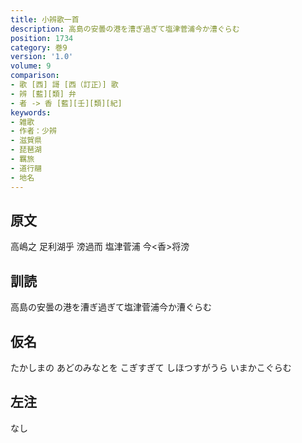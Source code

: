 ```yaml
---
title: 小辨歌一首
description: 高島の安曇の港を漕ぎ過ぎて塩津菅浦今か漕ぐらむ
position: 1734
category: 巻9
version: '1.0'
volume: 9
comparison:
- 歌 [西] 謌 [西（訂正）] 歌
- 辨 [藍][類] 弁
- 者 -> 香 [藍][壬][類][紀]
keywords:
- 雑歌
- 作者：少辨
- 滋賀県
- 琵琶湖
- 羈旅
- 道行翮
- 地名
---
```


## 原文

高嶋之 足利湖乎 滂過而 塩津菅浦 今<香>将滂

## 訓読

高島の安曇の港を漕ぎ過ぎて塩津菅浦今か漕ぐらむ

## 仮名

たかしまの あどのみなとを こぎすぎて しほつすがうら いまかこぐらむ

## 左注

なし

